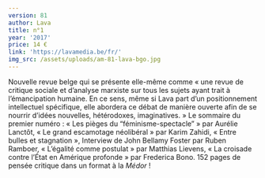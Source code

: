 ```yaml
---
version: 81
author: Lava
title: n°1
year: '2017'
price: 14 €
link: 'https://lavamedia.be/fr/'
img_src: /assets/uploads/am-81-lava-bgo.jpg
---
```

Nouvelle revue belge qui se présente elle-même comme « une revue
 de critique sociale et d’analyse marxiste sur tous les sujets ayant
 trait à l’émancipation humaine. En ce sens, même si Lava part
 d’un positionnement intellectuel spécifique, elle abordera ce débat
 de manière ouverte afin de se nourrir d’idées nouvelles, hétérodoxes,
 imaginatives. » Le sommaire du premier numéro : « Les pièges du
 “féminisme-spectacle” » par Aurélie Lanctôt, « Le grand escamotage
 néolibéral » par Karim Zahidi, « Entre bulles et stagnation »,
 Interview de John Bellamy Foster par Ruben Ramboer, « L’égalité
 comme postulat » par Matthias Lievens, « La croisade contre l’État
 en Amérique profonde » par Frederica Bono. 152 pages de pensée
 critique dans un format à la _Médor_ !
